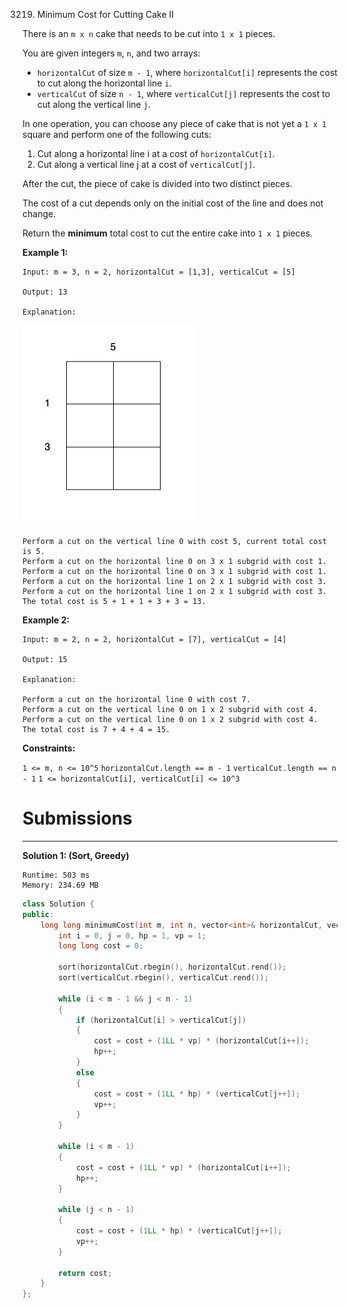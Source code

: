 3219. Minimum Cost for Cutting Cake II

There is an `m x n` cake that needs to be cut into `1 x 1` pieces.

You are given integers `m`, `n`, and two arrays:

* `horizontalCut` of size `m - 1`, where `horizontalCut[i]` represents the cost to cut along the horizontal line `i`.
* `verticalCut` of size `n - 1`, where `verticalCut[j]` represents the cost to cut along the vertical line `j`.

In one operation, you can choose any piece of cake that is not yet a `1 x 1` square and perform one of the following cuts:

1. Cut along a horizontal line i at a cost of `horizontalCut[i]`.
1. Cut along a vertical line j at a cost of `verticalCut[j]`.

After the cut, the piece of cake is divided into two distinct pieces.

The cost of a cut depends only on the initial cost of the line and does not change.

Return the **minimum** total cost to cut the entire cake into `1 x 1` pieces.

 

**Example 1:**
```
Input: m = 3, n = 2, horizontalCut = [1,3], verticalCut = [5]

Output: 13

Explanation:
```
![3219_ezgifcom-animated-gif-maker-1.gif](img/3219_ezgifcom-animated-gif-maker-1.gif)
```
Perform a cut on the vertical line 0 with cost 5, current total cost is 5.
Perform a cut on the horizontal line 0 on 3 x 1 subgrid with cost 1.
Perform a cut on the horizontal line 0 on 3 x 1 subgrid with cost 1.
Perform a cut on the horizontal line 1 on 2 x 1 subgrid with cost 3.
Perform a cut on the horizontal line 1 on 2 x 1 subgrid with cost 3.
The total cost is 5 + 1 + 1 + 3 + 3 = 13.
```
**Example 2:**
```
Input: m = 2, n = 2, horizontalCut = [7], verticalCut = [4]

Output: 15

Explanation:

Perform a cut on the horizontal line 0 with cost 7.
Perform a cut on the vertical line 0 on 1 x 2 subgrid with cost 4.
Perform a cut on the vertical line 0 on 1 x 2 subgrid with cost 4.
The total cost is 7 + 4 + 4 = 15.
```
 

**Constraints:**

`1 <= m, n <= 10^5`
`horizontalCut.length == m - 1`
`verticalCut.length == n - 1`
`1 <= horizontalCut[i], verticalCut[i] <= 10^3`

# Submissions
---
**Solution 1: (Sort, Greedy)**
```
Runtime: 503 ms
Memory: 234.69 MB
```
```c++
class Solution {
public:
    long long minimumCost(int m, int n, vector<int>& horizontalCut, vector<int>& verticalCut) {
        int i = 0, j = 0, hp = 1, vp = 1;
        long long cost = 0;

        sort(horizontalCut.rbegin(), horizontalCut.rend());
        sort(verticalCut.rbegin(), verticalCut.rend());

        while (i < m - 1 && j < n - 1)
        {
            if (horizontalCut[i] > verticalCut[j])
            {
                cost = cost + (1LL * vp) * (horizontalCut[i++]);
                hp++;
            }
            else
            {
                cost = cost + (1LL * hp) * (verticalCut[j++]);
                vp++;
            }
        }

        while (i < m - 1)
        {
            cost = cost + (1LL * vp) * (horizontalCut[i++]);
            hp++;
        }

        while (j < n - 1)
        {
            cost = cost + (1LL * hp) * (verticalCut[j++]);
            vp++;
        }

        return cost;
    }
};
```
